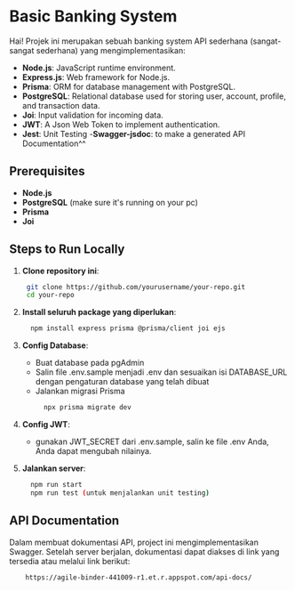 # Basic Banking System
Hai! Projek ini merupakan sebuah banking system API sederhana (sangat-sangat sederhana) yang mengimplementasikan:
- **Node.js**: JavaScript runtime environment.
- **Express.js**: Web framework for Node.js.
- **Prisma**: ORM for database management with PostgreSQL.
- **PostgreSQL**: Relational database used for storing user, account, profile, and transaction data.
- **Joi**: Input validation for incoming data.
- **JWT**: A Json Web Token to implement authentication.
- **Jest**: Unit Testing
-**Swagger-jsdoc**: to make a generated API Documentation^^

## Prerequisites
- **Node.js**
- **PostgreSQL** (make sure it's running on your pc)
- **Prisma**
- **Joi**

## Steps to Run Locally

1. **Clone repository ini**:
    ```bash
     git clone https://github.com/yourusername/your-repo.git
     cd your-repo
    ```
3. **Install seluruh package yang diperlukan**:
   ```bash
     npm install express prisma @prisma/client joi ejs
   ```
4. **Config Database**:
    - Buat database pada pgAdmin
    - Salin file .env.sample menjadi .env dan sesuaikan isi DATABASE_URL dengan pengaturan database yang telah dibuat
    - Jalankan migrasi Prisma
      ```bash
        npx prisma migrate dev
      ```
5. **Config JWT**:
    - gunakan JWT_SECRET dari .env.sample, salin ke file .env Anda, Anda dapat mengubah nilainya.
      
6. **Jalankan server**:
   ```bash
     npm run start
     npm run test (untuk menjalankan unit testing)
   ```
   
## API Documentation
Dalam membuat dokumentasi API, project ini mengimplementasikan Swagger. Setelah server berjalan, dokumentasi dapat diakses di link yang tersedia atau melalui link berikut:
```bash
    https://agile-binder-441009-r1.et.r.appspot.com/api-docs/
```
       
